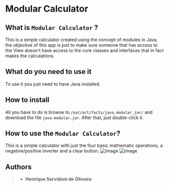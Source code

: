 # Modular Calculator

## What is `Modular Calculator` ?

This is a simple calculator created using the concept of modules in Java, the objective of this app is just to make sure someone that has access to the View doesn't have access to the core classes and interfaces that in fact makes the calculations.
<br/>


## What do you need to use it

To use it you just need to have Java installed.



## How to install

All you have to do is browse to `/out/artifacts/java_modular_jar/` and download the file `java-modular.jar`. After that, just double-click it.



## How to use the `Modular Calculator`?

This is a simple calculator with just the four basic mathematic operations, a negative/positive inverter and a clear button.
![image](https://user-images.githubusercontent.com/68413884/125963977-6dcaf193-6797-410b-9ab8-4f9264d4bc3e.png)
![image](https://user-images.githubusercontent.com/68413884/125964087-ed6abcc2-b7fb-41fd-9404-b37ad4ac244a.png)


## Authors

> - **Henrique Servidoni de Oliveira**
